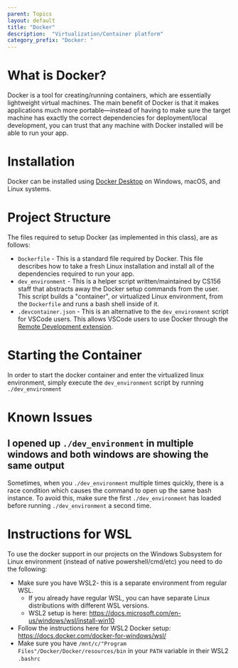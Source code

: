 ```yaml
---
parent: Topics
layout: default
title: "Docker"
description:  "Virtualization/Container platform"
category_prefix: "Docker: "
---
```


# What is Docker?

Docker is a tool for creating/running containers, which are essentially lightweight virtual machines. The main benefit of Docker is that it makes applications much more portable—instead of having to make sure the target machine has exactly the correct dependencies for deployment/local development, you can trust that any machine with Docker installed will be able to run your app.

# Installation

Docker can be installed using [Docker Desktop](https://www.docker.com/products/docker-desktop) on Windows, macOS, and Linux systems. 

# Project Structure

The files required to setup Docker (as implemented in this class), are as follows:
- `Dockerfile` - This is a standard file required by Docker. This file describes how to take a fresh Linux installation and install all of the dependencies required to run your app.
- `dev_environment` - This is a helper script written/maintained by CS156 staff that abstracts away the Docker setup commands from the user. This script builds a "container", or virtualized Linux environment, from the `Dockerfile` and runs a bash shell inside of it.
- `.devcontainer.json` - This is an alternative to the `dev_environment` script for VSCode users. This allows VSCode users to use Docker through the [Remote Development extension](https://marketplace.visualstudio.com/items?itemName=ms-vscode-remote.vscode-remote-extensionpack).

# Starting the Container 
In order to start the docker container and enter the virtualized linux environment, simply execute the `dev_environment` script by running `./dev_environment`

# Known Issues

## I opened up `./dev_environment` in multiple windows and both windows are showing the same output
Sometimes, when you `./dev_environment` multiple times quickly, there is a race condition which causes the command to open up the same bash instance. To avoid this, make sure the first `./dev_environment` has loaded before running `./dev_environment` a second time.

# Instructions for WSL

To use the docker support in our projects on the Windows Subsystem for Linux environment (instead of native powershell/cmd/etc) you need to do the following:

* Make sure you have WSL2- this is a separate environment from regular WSL.
  - If you already have regular WSL, you can have separate Linux distributions with different WSL versions.
  - WSL2 setup is here: <https://docs.microsoft.com/en-us/windows/wsl/install-win10>
* Follow the instructions here for WSL2 Docker setup: <https://docs.docker.com/docker-for-windows/wsl/>
* Make sure you have `/mnt/c/"Program Files"/Docker/Docker/resources/bin` in your `PATH` variable in their WSL2 `.bashrc`
